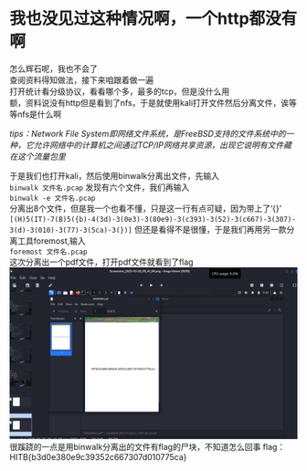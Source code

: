 # 我也没见过这种情况啊，一个http都没有啊
怎么辉石呢，我也不会了   
查阅资料得知做法，接下来咱跟着做一遍   
打开统计看分级协议，看看哪个多，最多的tcp，但是没什么用        
额，资料说没有http但是看到了nfs，于是就使用kali打开文件然后分离文件，诶等等nfs是什么啊  

_tips：Network File System即网络文件系统，是FreeBSD支持的文件系统中的一种，它允许网络中的计算机之间通过TCP/IP网络共享资源，出现它说明有文件藏在这个流量包里_   

于是我们也打开kali，然后使用binwalk分离出文件，先输入    
`binwalk 文件名.pcap`
发现有六个文件，我们再输入   
`binwalk -e 文件名.pcap`    
分离出8个文件，但是我一个也看不懂，只是这一行有点可疑，因为带上了‘{}’
`[(H)5(IT)-7(B)5({b)-4(3d)-3(0e3)-3(80e9)-3(c393)-3(52)-3(c667)-3(307)-3(d)-3(010)-3(77)-3(5ca)-3(})]`
但还是看得不是很懂，于是我们再用另一款分离工具foremost,输入    
`foremost 文件名.pcap`   
这次分离出一个pdf文件，打开pdf文件就看到了flag
![alt text](image.png)
很蹊跷的一点是用binwalk分离出的文件有flag的尸块，不知道怎么回事
flag：HITB{b3d0e380e9c39352c667307d010775ca}